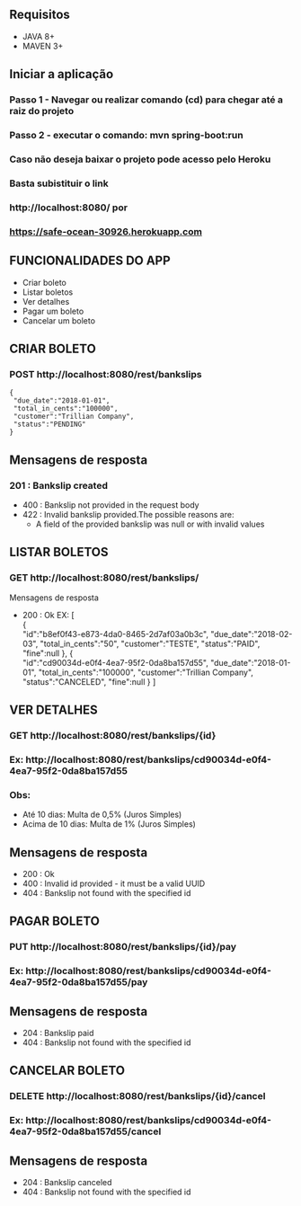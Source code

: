 ## Requisitos
* JAVA 8+
* MAVEN 3+

## Iniciar a aplicação
### Passo 1 - Navegar ou realizar comando (cd) para chegar até a raiz do projeto
### Passo 2 - executar o comando: mvn spring-boot:run

### Caso não deseja baixar o projeto pode acesso pelo Heroku
### Basta subistituir o link 
### http://localhost:8080/ por 
### https://safe-ocean-30926.herokuapp.com


## FUNCIONALIDADES DO APP
* Criar boleto
* Listar boletos
* Ver detalhes
* Pagar um boleto
* Cancelar um boleto

## CRIAR BOLETO
### POST http://localhost:8080/rest/bankslips

```
{
 "due_date":"2018-01-01",
 "total_in_cents":"100000",
 "customer":"Trillian Company",
 "status":"PENDING"
}
```

## Mensagens de resposta
### 201 : Bankslip created
* 400 : Bankslip not provided in the request body
* 422 : Invalid bankslip provided.The possible reasons are:
  * A field of the provided bankslip was null or with invalid values


## LISTAR BOLETOS
### GET http://localhost:8080/rest/bankslips/

Mensagens de resposta
* 200 : Ok 
EX: [  
   {  
      "id":"b8ef0f43-e873-4da0-8465-2d7af03a0b3c",
      "due_date":"2018-02-03",
      "total_in_cents":"50",
      "customer":"TESTE",
      "status":"PAID",
      "fine":null
   },
   {  
      "id":"cd90034d-e0f4-4ea7-95f2-0da8ba157d55",
      "due_date":"2018-01-01",
      "total_in_cents":"100000",
      "customer":"Trillian Company",
      "status":"CANCELED",
      "fine":null
   }
]


## VER DETALHES
### GET http://localhost:8080/rest/bankslips/{id}
### Ex: http://localhost:8080/rest/bankslips/cd90034d-e0f4-4ea7-95f2-0da8ba157d55
### Obs: 
* Até 10 dias: Multa de 0,5% (Juros Simples)
* Acima de 10 dias: Multa de 1% (Juros Simples)

## Mensagens de resposta
* 200 : Ok
* 400 : Invalid id provided - it must be a valid UUID
* 404 : Bankslip not found with the specified id


## PAGAR BOLETO
### PUT http://localhost:8080/rest/bankslips/{id}/pay
### Ex: http://localhost:8080/rest/bankslips/cd90034d-e0f4-4ea7-95f2-0da8ba157d55/pay

## Mensagens de resposta
* 204 : Bankslip paid
* 404 : Bankslip not found with the specified id


## CANCELAR BOLETO
### DELETE http://localhost:8080/rest/bankslips/{id}/cancel
### Ex: http://localhost:8080/rest/bankslips/cd90034d-e0f4-4ea7-95f2-0da8ba157d55/cancel

## Mensagens de resposta
* 204 : Bankslip canceled
* 404 : Bankslip not found with the specified id
